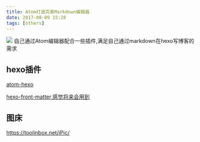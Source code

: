 ```yaml
---
title: Atom打造完美Markdown编辑器
date: 2017-08-09 15:28
tags: [others]
---
```

![](https://blog-image-1257302654.cos.ap-guangzhou.myqcloud.com/2018-08-24-043204.jpg)
自己通过Atom编辑器配合一些插件,满足自己通过markdown在hexo写博客的需求<!--more-->

## hexo插件
[atom-hexo](https://atom.io/packages/atom-hexo)

[hexo-front-matter,感觉将来会用到](https://atom.io/packages/hexo-front-matter)

## 图床
https://toolinbox.net/iPic/
